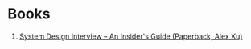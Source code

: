 # Books
1. [System Design Interview – An Insider's Guide  (Paperback, Alex Xu)](https://github.com/harjeet88/System_Design/blob/main/Books/system-design-interview-an-insiders-guide-2nbsped-9798664653403.pdf)

